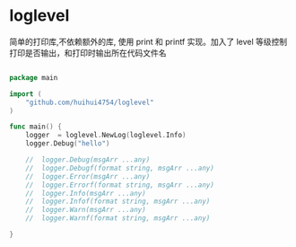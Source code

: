 # loglevel
简单的打印库,不依赖额外的库, 使用 print 和 printf 实现。加入了 level 等级控制打印是否输出，和打印时输出所在代码文件名

````go

package main

import (
	"github.com/huihui4754/loglevel"
)

func main() {
    logger  = loglevel.NewLog(loglevel.Info)
    logger.Debug("hello")

    //  logger.Debug(msgArr ...any)
    //  logger.Debugf(format string, msgArr ...any)
    //  logger.Error(msgArr ...any)
    //  logger.Errorf(format string, msgArr ...any)
    //  logger.Info(msgArr ...any)
    //  logger.Infof(format string, msgArr ...any)
    //  logger.Warn(msgArr ...any)
    //  logger.Warnf(format string, msgArr ...any)

}

````